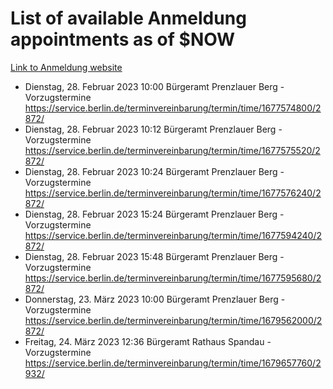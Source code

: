 # List of available Anmeldung appointments as of $NOW
[Link to Anmeldung website](https://service.berlin.de/terminvereinbarung/termin/tag.php?termin=1&anliegen[]=120686&dienstleisterlist=122210,122217,327316,122219,327312,122227,327314,122231,327346,122243,327348,122254,122252,329742,122260,329745,122262,329748,122271,327278,122273,327274,122277,327276,330436,122280,327294,122282,327290,122284,327292,122291,327270,122285,327266,122286,327264,122296,327268,150230,329760,122297,327286,122294,327284,122312,329763,122314,329775,122304,327330,122311,327334,122309,327332,317869,122281,327352,122279,329772,122283,122276,327324,122274,327326,122267,329766,122246,327318,122251,327320,122257,327322,122208,327298,122226,327300&herkunft=http%3A%2F%2Fservice.berlin.de%2Fdienstleistung%2F120686%2F)
- Dienstag, 28. Februar 2023 10:00 Bürgeramt Prenzlauer Berg - Vorzugstermine https://service.berlin.de/terminvereinbarung/termin/time/1677574800/2872/
- Dienstag, 28. Februar 2023 10:12 Bürgeramt Prenzlauer Berg - Vorzugstermine https://service.berlin.de/terminvereinbarung/termin/time/1677575520/2872/
- Dienstag, 28. Februar 2023 10:24 Bürgeramt Prenzlauer Berg - Vorzugstermine https://service.berlin.de/terminvereinbarung/termin/time/1677576240/2872/
- Dienstag, 28. Februar 2023 15:24 Bürgeramt Prenzlauer Berg - Vorzugstermine https://service.berlin.de/terminvereinbarung/termin/time/1677594240/2872/
- Dienstag, 28. Februar 2023 15:48 Bürgeramt Prenzlauer Berg - Vorzugstermine https://service.berlin.de/terminvereinbarung/termin/time/1677595680/2872/
- Donnerstag, 23. März 2023 10:00 Bürgeramt Prenzlauer Berg - Vorzugstermine https://service.berlin.de/terminvereinbarung/termin/time/1679562000/2872/
- Freitag, 24. März 2023 12:36 Bürgeramt Rathaus Spandau - Vorzugstermine https://service.berlin.de/terminvereinbarung/termin/time/1679657760/2932/
